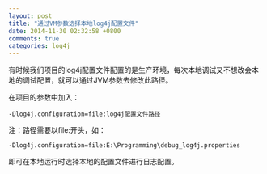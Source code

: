 ```yaml
---
layout: post
title: "通过VM参数选择本地log4j配置文件"
date: 2014-11-30 02:32:58 +0800
comments: true
categories: log4j
---
```


有时候我们项目的log4j配置文件配置的是生产环境，每次本地调试又不想改会本地的调试配置，就可以通过JVM参数去修改此路径。

在项目的参数中加入：

	-Dlog4j.configuration=file:log4j配置文件路径

注：路径需要以file:开头，如：
	
	-Dlog4j.configuration=file:E:\Programming\debug_log4j.properties

即可在本地运行时选择本地的配置文件进行日志配置。